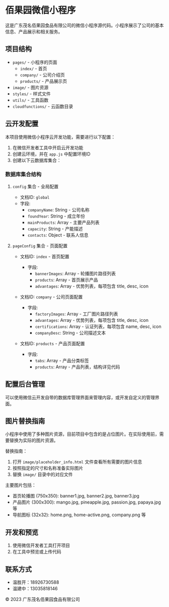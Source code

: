 # 佰果园微信小程序

这是广东茂名佰果园食品有限公司的微信小程序源代码。小程序展示了公司的基本信息、产品展示和相关服务。

## 项目结构

- `pages/` - 小程序的页面
  - `index/` - 首页
  - `company/` - 公司介绍页
  - `products/` - 产品展示页
- `image/` - 图片资源
- `styles/` - 样式文件
- `utils/` - 工具函数
- `cloudfunctions/` - 云函数目录

## 云开发配置

本项目使用微信小程序云开发功能，需要进行以下配置：

1. 在微信开发者工具中开启云开发功能
2. 创建云环境，并在 `app.js` 中配置环境ID
3. 创建以下云数据库集合：

### 数据库集合结构

1. `config` 集合 - 全局配置
   - 文档ID: `global`
   - 字段:
     - `companyName`: String - 公司名称
     - `foundYear`: String - 成立年份
     - `mainProducts`: Array - 主要产品列表
     - `capacity`: String - 产能描述
     - `contacts`: Object - 联系人信息

2. `pageConfig` 集合 - 页面配置
   - 文档ID: `index` - 首页配置
     - 字段:
       - `bannerImages`: Array - 轮播图片路径列表
       - `products`: Array - 首页展示产品
       - `advantages`: Array - 优势列表，每项包含 title, desc, icon

   - 文档ID: `company` - 公司页面配置
     - 字段:
       - `factoryImages`: Array - 工厂图片路径列表
       - `advantages`: Array - 优势列表，每项包含 title, desc, icon
       - `certifications`: Array - 认证列表，每项包含 name, desc, icon
       - `companyDesc`: String - 公司描述文本

   - 文档ID: `products` - 产品页面配置
     - 字段:
       - `tabs`: Array - 产品分类标签
       - `products`: Array - 产品列表，结构详见代码

## 配置后台管理

可以使用微信云开发自带的数据库管理界面来管理内容，或开发自定义的管理界面。

## 图片替换指南

小程序中使用了多种图片资源，目前项目中包含的是占位图片。在实际使用前，需要替换为实际的图片资源。

替换指南：
1. 打开 `image/placeholder_info.html` 文件查看所有需要的图片信息
2. 按照指定的尺寸和名称准备实际图片
3. 替换 `image/` 目录中的对应文件

主要图片包括：
- 首页轮播图 (750x350): banner1.jpg, banner2.jpg, banner3.jpg
- 产品图片 (300x300): mango.jpg, pineapple.jpg, passion.jpg, papaya.jpg 等
- 导航图标 (32x32): home.png, home-active.png, company.png 等

## 开发和预览

1. 使用微信开发者工具打开项目
2. 在工具中预览或上传代码

## 联系方式

- 温胜开：18926730588
- 温建中：13035818146

© 2023 广东茂名佰果园食品有限公司

